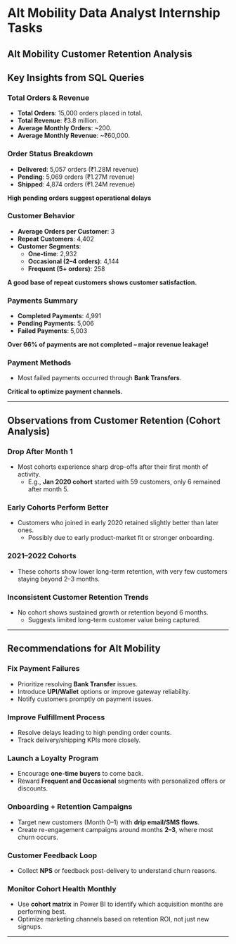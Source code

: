 # Alt Mobility Data Analyst Internship Tasks

## Alt Mobility Customer Retention Analysis

## Key Insights from SQL Queries

### Total Orders & Revenue
- **Total Orders**: 15,000 orders placed in total.
- **Total Revenue**: ₹3.8 million.
- **Average Monthly Orders**: ~200.
- **Average Monthly Revenue**: ~₹60,000.

### Order Status Breakdown
- **Delivered**: 5,057 orders (₹1.28M revenue)
- **Pending**: 5,069 orders (₹1.27M revenue)
- **Shipped**: 4,874 orders (₹1.24M revenue)

**High pending orders suggest operational delays**

### Customer Behavior
- **Average Orders per Customer**: 3
- **Repeat Customers**: 4,402
- **Customer Segments**:
  - **One-time**: 2,932
  - **Occasional (2–4 orders)**: 4,144
  - **Frequent (5+ orders)**: 258

**A good base of repeat customers shows customer satisfaction.**

### Payments Summary
- **Completed Payments**: 4,991
- **Pending Payments**: 5,006
- **Failed Payments**: 5,003

**Over 66% of payments are not completed – major revenue leakage!**

### Payment Methods
- Most failed payments occurred through **Bank Transfers**.

**Critical to optimize payment channels.**

---

## Observations from Customer Retention (Cohort Analysis)

### Drop After Month 1
- Most cohorts experience sharp drop-offs after their first month of activity.
  - E.g., **Jan 2020 cohort** started with 59 customers, only 6 remained after month 5.

### Early Cohorts Perform Better
- Customers who joined in early 2020 retained slightly better than later ones.
  - Possibly due to early product-market fit or stronger onboarding.

### 2021–2022 Cohorts
- These cohorts show lower long-term retention, with very few customers staying beyond 2–3 months.

### Inconsistent Customer Retention Trends
- No cohort shows sustained growth or retention beyond 6 months.
  - Suggests limited long-term customer value being captured.

---

## Recommendations for Alt Mobility

### Fix Payment Failures
- Prioritize resolving **Bank Transfer** issues.
- Introduce **UPI/Wallet** options or improve gateway reliability.
- Notify customers promptly on payment issues.

### Improve Fulfillment Process
- Resolve delays leading to high pending order counts.
- Track delivery/shipping KPIs more closely.

### Launch a Loyalty Program
- Encourage **one-time buyers** to come back.
- Reward **Frequent and Occasional** segments with personalized offers or discounts.

### Onboarding + Retention Campaigns
- Target new customers (Month 0–1) with **drip email/SMS flows**.
- Create re-engagement campaigns around months **2–3**, where most churn occurs.

### Customer Feedback Loop
- Collect **NPS** or feedback post-delivery to understand churn reasons.

### Monitor Cohort Health Monthly
- Use **cohort matrix** in Power BI to identify which acquisition months are performing best.
- Optimize marketing channels based on retention ROI, not just new signups.

---


